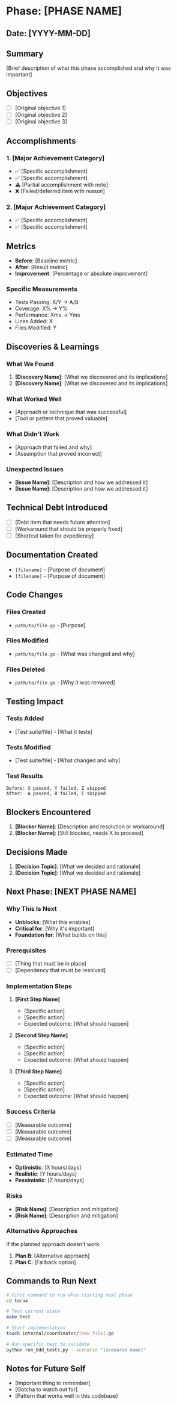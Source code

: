 # Phase: [PHASE NAME]

## Date: [YYYY-MM-DD]

## Summary
[Brief description of what this phase accomplished and why it was important]

## Objectives
- [ ] [Original objective 1]
- [ ] [Original objective 2]
- [ ] [Original objective 3]

## Accomplishments

### 1. [Major Achievement Category]
- ✅ [Specific accomplishment]
- ✅ [Specific accomplishment]
- ⚠️ [Partial accomplishment with note]
- ❌ [Failed/deferred item with reason]

### 2. [Major Achievement Category]
- ✅ [Specific accomplishment]
- ✅ [Specific accomplishment]

## Metrics
- **Before**: [Baseline metric]
- **After**: [Result metric]
- **Improvement**: [Percentage or absolute improvement]

### Specific Measurements
- Tests Passing: X/Y → A/B
- Coverage: X% → Y%
- Performance: Xms → Yms
- Lines Added: X
- Files Modified: Y

## Discoveries & Learnings

### What We Found
1. **[Discovery Name]**: [What we discovered and its implications]
2. **[Discovery Name]**: [What we discovered and its implications]

### What Worked Well
- [Approach or technique that was successful]
- [Tool or pattern that proved valuable]

### What Didn't Work
- [Approach that failed and why]
- [Assumption that proved incorrect]

### Unexpected Issues
- **[Issue Name]**: [Description and how we addressed it]
- **[Issue Name]**: [Description and how we addressed it]

## Technical Debt Introduced
- [ ] [Debt item that needs future attention]
- [ ] [Workaround that should be properly fixed]
- [ ] [Shortcut taken for expediency]

## Documentation Created
- `[filename]` - [Purpose of document]
- `[filename]` - [Purpose of document]

## Code Changes
### Files Created
- `path/to/file.go` - [Purpose]

### Files Modified
- `path/to/file.go` - [What was changed and why]

### Files Deleted
- `path/to/file.go` - [Why it was removed]

## Testing Impact
### Tests Added
- [Test suite/file] - [What it tests]

### Tests Modified
- [Test suite/file] - [What changed and why]

### Test Results
```
Before: X passed, Y failed, Z skipped
After:  A passed, B failed, C skipped
```

## Blockers Encountered
1. **[Blocker Name]**: [Description and resolution or workaround]
2. **[Blocker Name]**: [Still blocked, needs X to proceed]

## Decisions Made
1. **[Decision Topic]**: [What we decided and rationale]
2. **[Decision Topic]**: [What we decided and rationale]

## Next Phase: [NEXT PHASE NAME]

### Why This Is Next
- **Unblocks**: [What this enables]
- **Critical for**: [Why it's important]
- **Foundation for**: [What builds on this]

### Prerequisites
- [ ] [Thing that must be in place]
- [ ] [Dependency that must be resolved]

### Implementation Steps
1. **[First Step Name]**
   - [Specific action]
   - [Specific action]
   - Expected outcome: [What should happen]

2. **[Second Step Name]**
   - [Specific action]
   - [Specific action]
   - Expected outcome: [What should happen]

3. **[Third Step Name]**
   - [Specific action]
   - [Specific action]
   - Expected outcome: [What should happen]

### Success Criteria
- [ ] [Measurable outcome]
- [ ] [Measurable outcome]
- [ ] [Measurable outcome]

### Estimated Time
- **Optimistic**: [X hours/days]
- **Realistic**: [Y hours/days]
- **Pessimistic**: [Z hours/days]

### Risks
- **[Risk Name]**: [Description and mitigation]
- **[Risk Name]**: [Description and mitigation]

### Alternative Approaches
If the planned approach doesn't work:
1. **Plan B**: [Alternative approach]
2. **Plan C**: [Fallback option]

## Commands to Run Next
```bash
# First command to run when starting next phase
cd torua

# Test current state
make test

# Start implementation
touch internal/coordinator/[new_file].go

# Run specific test to validate
python run_bdd_tests.py --scenario "[scenario name]"
```

## Notes for Future Self
- [Important thing to remember]
- [Gotcha to watch out for]
- [Pattern that works well in this codebase]
